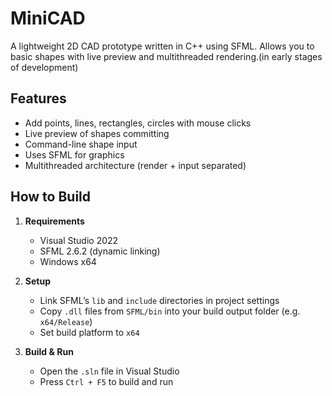 # MiniCAD

A lightweight 2D CAD prototype written in C++ using SFML. Allows you to basic shapes with live preview and multithreaded rendering.(in early stages of development)

## Features

- Add points, lines, rectangles, circles with mouse clicks
- Live preview of shapes committing
- Command-line shape input
- Uses SFML for graphics
- Multithreaded architecture (render + input separated)

## How to Build

1. **Requirements**
   - Visual Studio 2022
   - SFML 2.6.2 (dynamic linking)
   - Windows x64

2. **Setup**
   - Link SFML’s `lib` and `include` directories in project settings
   - Copy `.dll` files from `SFML/bin` into your build output folder (e.g. `x64/Release`)
   - Set build platform to `x64`

3. **Build & Run**
   - Open the `.sln` file in Visual Studio
   - Press `Ctrl + F5` to build and run
